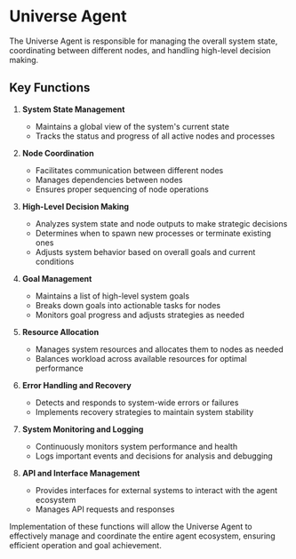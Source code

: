 # Universe Agent

The Universe Agent is responsible for managing the overall system state, coordinating between different nodes, and handling high-level decision making.

## Key Functions

1. **System State Management**
   - Maintains a global view of the system's current state
   - Tracks the status and progress of all active nodes and processes

2. **Node Coordination**
   - Facilitates communication between different nodes
   - Manages dependencies between nodes
   - Ensures proper sequencing of node operations

3. **High-Level Decision Making**
   - Analyzes system state and node outputs to make strategic decisions
   - Determines when to spawn new processes or terminate existing ones
   - Adjusts system behavior based on overall goals and current conditions

4. **Goal Management**
   - Maintains a list of high-level system goals
   - Breaks down goals into actionable tasks for nodes
   - Monitors goal progress and adjusts strategies as needed

5. **Resource Allocation**
   - Manages system resources and allocates them to nodes as needed
   - Balances workload across available resources for optimal performance

6. **Error Handling and Recovery**
   - Detects and responds to system-wide errors or failures
   - Implements recovery strategies to maintain system stability

7. **System Monitoring and Logging**
   - Continuously monitors system performance and health
   - Logs important events and decisions for analysis and debugging

8. **API and Interface Management**
   - Provides interfaces for external systems to interact with the agent ecosystem
   - Manages API requests and responses

Implementation of these functions will allow the Universe Agent to effectively manage and coordinate the entire agent ecosystem, ensuring efficient operation and goal achievement.
